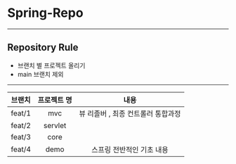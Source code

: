 # Spring-Repo
-----
## Repository Rule
- 브랜치 별 프로젝트 올리기
- main 브랜치 제외
---
|브랜치|프로젝트 명| 내용 |
|:------:|:---:|:---:|
|feat/1 |mvc|뷰 리졸버 , 최종 컨트롤러 통합과정|
|feat/2|servlet||
|feat/3|core||
|feat/4|demo|스프링 전반적인 기초 내용|



